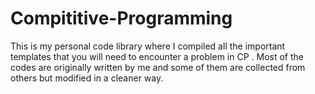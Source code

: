 # Compititive-Programming 
This is my personal code library where I compiled all the important templates that you will need to encounter a problem in CP . Most of the codes are originally written by me and some of them are collected from others but modified in a cleaner way.
